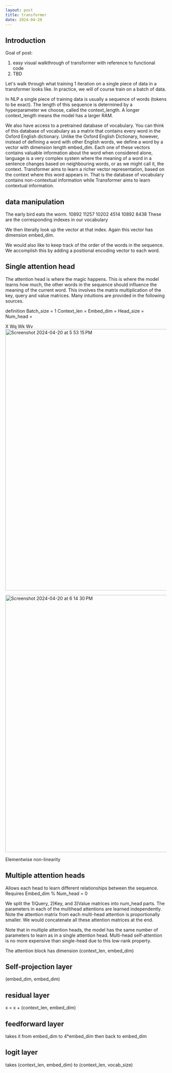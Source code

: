 ```yaml
---
layout: post
title: transformer
date: 2024-04-20
---
```


## Introduction

Goal of post:
1) easy visual walkthrough of transformer with reference to functional code
2) TBD


Let's walk through what training 1 iteration on a single piece of data in a transformer looks like. In practice, we will of course train on a batch of data.

In NLP a single piece of training data is usually a sequence of words (tokens to be exact). The length of this sequence is determined by a hyperparameter we choose, called the context_length. A longer context_length means the model has a larger RAM.

We also have access to a pretrained database of vocabulary. You can think of this database of vocabulary as a matrix that contains every word in the Oxford English dictionary. Unlike the Oxford English Dictionary, however, instead of defining a word with other English words, we define a word by a vector with dimension length embed_dim. Each one of these vectors contains valuable information about the word when considered alone, language is a very complex system where the meaning of a word in a sentence changes based on neighbouring words, or as we might call it, the context. Transformer aims to learn a richer vector representation, based on the context where this word appears in. That is the database of vocabulary contains non-contextual information while Transformer aims to learn contextual information.

## data manipulation
The early bird eats the worm.
10892 11257 10202 4514 10892  8438
These are the corresponding indexes in our vocabulary

We then literally look up the vector at that index. Again this vector has dimension embed_dim.

We would also like to keep track of the order of the words in the sequence. We accomplish this by adding a positional encoding vector to each word.

## Single attention head
The attention head is where the magic happens. This is where the model learns how much, the other words in the sequence should influence the meaning of the current word. This involves the matrix multiplication of the key, query and value matrices. Many intuitions are provided in the following sources.

definition
Batch_size = 1
Context_len =
Embed_dim =
Head_size =
Num_head =

X
Wq
Wk
Wv
<img width="813" alt="Screenshot 2024-04-20 at 5 53 15 PM" src="https://github.com/Iancheung228/Iancheung228.github.io/assets/37007362/2c4dab14-4d8e-414f-b024-dced839813f7">

<img width="800" alt="Screenshot 2024-04-20 at 6 14 30 PM" src="https://github.com/Iancheung228/Iancheung228.github.io/assets/37007362/bd01ea5f-0ba9-4717-9092-f7e97b8c89bb">



Elementwise non-linearity
## Multiple attention heads
Allows each head to learn different relationships between the sequence.
Requires Embed_dim % Num_head = 0

We split the 1)Query, 2)Key, and 3)Value matrices into num_head parts. The parameters in each of the multihead attentions are learned independently. Note the attention matrix from each multi-head attention is proportionally smaller. We would concatenate all these attention matrices at the end.

Note that in multiple attention heads, the model has the same number of parameters to learn as in a single attention head. Multi-head self-attention is no more expensive than single-head due to this low-rank property.

The attention block has dimension (context_len, embed_dim)

## Self-projection layer
(embed_dim, embed_dim)

## residual layer
x = x + (context_len, embed_dim)
## feedforward layer
takes it from embed_dim to 4*embed_dim then back to embed_dim

## logit layer
takes (context_len, embed_dim) to (context_len, vocab_size)






